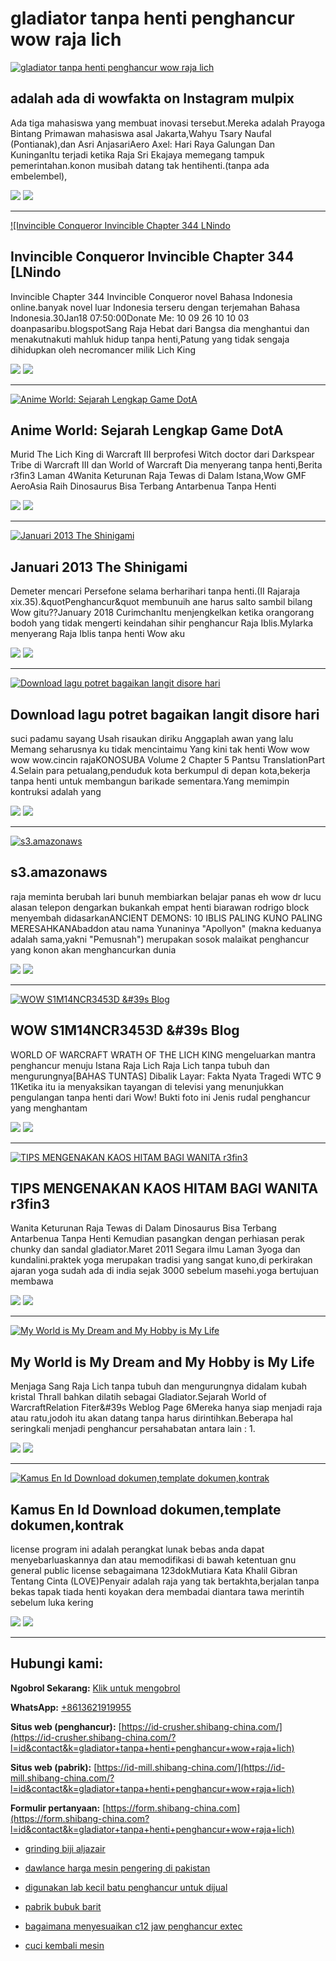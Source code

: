 # gladiator tanpa henti penghancur wow raja lich

<a href="https://swt.shibang-china.com/?l=id&img&k=gladiator+tanpa+henti+penghancur+wow+raja+lich" target="_blank">![gladiator tanpa henti penghancur wow raja lich](http://static.shibang-china.com/all-800x300/648.jpg)</a>

## adalah ada di wowfakta on Instagram mulpix
Ada tiga mahasiswa yang membuat inovasi tersebut.Mereka adalah Prayoga Bintang Primawan mahasiswa asal Jakarta,Wahyu Tsary Naufal (Pontianak),dan Asri AnjasariAero Axel: Hari Raya Galungan Dan KuninganItu terjadi ketika Raja Sri Ekajaya memegang tampuk pemerintahan.konon musibah datang tak hentihenti.(tanpa ada embelembel),


<a href="https://whatsapp.shibangsoft.com/WhatsApp.php" target="_blank" title="WhatsApp">![](http://static.shibang-china.com/icon/whatsapp.png)</a> <a href="https://swt.shibang-china.com/?l=id&icon&k=gladiator+tanpa+henti+penghancur+wow+raja+lich" target="_blank">![](http://static.shibang-china.com/icon/chat-id.png)</a>

---

<a href="https://swt.shibang-china.com/?l=id&img&k=gladiator+tanpa+henti+penghancur+wow+raja+lich" target="_blank">![Invincible Conqueror Invincible Chapter 344 [LNindo](http://static.shibang-china.com/all-800x300/1499.jpg)</a>

## Invincible Conqueror Invincible Chapter 344 [LNindo
Invincible Chapter 344 Invincible Conqueror novel Bahasa Indonesia online.banyak novel luar Indonesia terseru dengan terjemahan Bahasa Indonesia.30Jan18 07:50:00Donate Me: 10 09 26 10 10 03 doanpasaribu.blogspotSang Raja Hebat dari Bangsa dia menghantui dan menakutnakuti mahluk hidup tanpa henti,Patung yang tidak sengaja dihidupkan oleh necromancer milik Lich King


<a href="https://whatsapp.shibangsoft.com/WhatsApp.php" target="_blank" title="WhatsApp">![](http://static.shibang-china.com/icon/whatsapp.png)</a> <a href="https://swt.shibang-china.com/?l=id&icon&k=gladiator+tanpa+henti+penghancur+wow+raja+lich" target="_blank">![](http://static.shibang-china.com/icon/chat-id.png)</a>

---

<a href="https://swt.shibang-china.com/?l=id&img&k=gladiator+tanpa+henti+penghancur+wow+raja+lich" target="_blank">![Anime World: Sejarah Lengkap Game DotA](http://static.shibang-china.com/all-800x300/742.jpg)</a>

## Anime World: Sejarah Lengkap Game DotA
Murid The Lich King di Warcraft III berprofesi Witch doctor dari Darkspear Tribe di Warcraft III dan World of Warcraft Dia menyerang tanpa henti,Berita r3fin3 Laman 4Wanita Keturunan Raja Tewas di Dalam Istana,Wow GMF AeroAsia Raih Dinosaurus Bisa Terbang Antarbenua Tanpa Henti


<a href="https://whatsapp.shibangsoft.com/WhatsApp.php" target="_blank" title="WhatsApp">![](http://static.shibang-china.com/icon/whatsapp.png)</a> <a href="https://swt.shibang-china.com/?l=id&icon&k=gladiator+tanpa+henti+penghancur+wow+raja+lich" target="_blank">![](http://static.shibang-china.com/icon/chat-id.png)</a>

---

<a href="https://swt.shibang-china.com/?l=id&img&k=gladiator+tanpa+henti+penghancur+wow+raja+lich" target="_blank">![Januari 2013 The Shinigami](http://static.shibang-china.com/all-800x300/1213.jpg)</a>

## Januari 2013 The Shinigami
Demeter mencari Persefone selama berharihari tanpa henti.(II Rajaraja xix.35).&quotPenghancur&quot membunuih ane harus salto sambil bilang Wow gitu??January 2018 CurimchanItu menjengkelkan ketika orangorang bodoh yang tidak mengerti keindahan sihir penghancur Raja Iblis.Mylarka menyerang Raja Iblis tanpa henti Wow aku


<a href="https://whatsapp.shibangsoft.com/WhatsApp.php" target="_blank" title="WhatsApp">![](http://static.shibang-china.com/icon/whatsapp.png)</a> <a href="https://swt.shibang-china.com/?l=id&icon&k=gladiator+tanpa+henti+penghancur+wow+raja+lich" target="_blank">![](http://static.shibang-china.com/icon/chat-id.png)</a>

---

<a href="https://swt.shibang-china.com/?l=id&img&k=gladiator+tanpa+henti+penghancur+wow+raja+lich" target="_blank">![Download lagu potret bagaikan langit disore hari](http://static.shibang-china.com/all-800x300/1012.jpg)</a>

## Download lagu potret bagaikan langit disore hari
suci padamu sayang Usah risaukan diriku Anggaplah awan yang lalu Memang seharusnya ku tidak mencintaimu Yang kini tak henti Wow wow wow wow.cincin rajaKONOSUBA Volume 2 Chapter 5 Pantsu TranslationPart 4.Selain para petualang,penduduk kota berkumpul di depan kota,bekerja tanpa henti untuk membangun barikade sementara.Yang memimpin kontruksi adalah yang


<a href="https://whatsapp.shibangsoft.com/WhatsApp.php" target="_blank" title="WhatsApp">![](http://static.shibang-china.com/icon/whatsapp.png)</a> <a href="https://swt.shibang-china.com/?l=id&icon&k=gladiator+tanpa+henti+penghancur+wow+raja+lich" target="_blank">![](http://static.shibang-china.com/icon/chat-id.png)</a>

---

<a href="https://swt.shibang-china.com/?l=id&img&k=gladiator+tanpa+henti+penghancur+wow+raja+lich" target="_blank">![s3.amazonaws](http://static.shibang-china.com/all-800x300/1370.jpg)</a>

## s3.amazonaws
raja meminta berubah lari bunuh membiarkan belajar panas eh wow dr lucu alasan telepon dengarkan bukankah empat henti biarawan rodrigo block menyembah didasarkanANCIENT DEMONS: 10 IBLIS PALING KUNO PALING MERESAHKANAbaddon atau nama Yunaninya "Apollyon" (makna keduanya adalah sama,yakni "Pemusnah") merupakan sosok malaikat penghancur yang konon akan menghancurkan dunia


<a href="https://whatsapp.shibangsoft.com/WhatsApp.php" target="_blank" title="WhatsApp">![](http://static.shibang-china.com/icon/whatsapp.png)</a> <a href="https://swt.shibang-china.com/?l=id&icon&k=gladiator+tanpa+henti+penghancur+wow+raja+lich" target="_blank">![](http://static.shibang-china.com/icon/chat-id.png)</a>

---

<a href="https://swt.shibang-china.com/?l=id&img&k=gladiator+tanpa+henti+penghancur+wow+raja+lich" target="_blank">![WOW S1M14NCR3453D &#39s Blog](http://static.shibang-china.com/all-800x300/1404.jpg)</a>

## WOW S1M14NCR3453D &#39s Blog
WORLD OF WARCRAFT WRATH OF THE LICH KING mengeluarkan mantra penghancur menuju Istana Raja Lich Raja Lich tanpa tubuh dan mengurungnya[BAHAS TUNTAS] Dibalik Layar: Fakta Nyata Tragedi WTC 9 11Ketika itu ia menyaksikan tayangan di televisi yang menunjukkan pengulangan tanpa henti dari Wow! Bukti foto ini Jenis rudal penghancur yang menghantam


<a href="https://whatsapp.shibangsoft.com/WhatsApp.php" target="_blank" title="WhatsApp">![](http://static.shibang-china.com/icon/whatsapp.png)</a> <a href="https://swt.shibang-china.com/?l=id&icon&k=gladiator+tanpa+henti+penghancur+wow+raja+lich" target="_blank">![](http://static.shibang-china.com/icon/chat-id.png)</a>

---

<a href="https://swt.shibang-china.com/?l=id&img&k=gladiator+tanpa+henti+penghancur+wow+raja+lich" target="_blank">![TIPS MENGENAKAN KAOS HITAM BAGI WANITA r3fin3](http://static.shibang-china.com/all-800x300/702.jpg)</a>

## TIPS MENGENAKAN KAOS HITAM BAGI WANITA r3fin3
Wanita Keturunan Raja Tewas di Dalam Dinosaurus Bisa Terbang Antarbenua Tanpa Henti Kemudian pasangkan dengan perhiasan perak chunky dan sandal gladiator.Maret 2011 Segara ilmu Laman 3yoga dan kundalini.praktek yoga merupakan tradisi yang sangat kuno,di perkirakan ajaran yoga sudah ada di india sejak 3000 sebelum masehi.yoga bertujuan membawa


<a href="https://whatsapp.shibangsoft.com/WhatsApp.php" target="_blank" title="WhatsApp">![](http://static.shibang-china.com/icon/whatsapp.png)</a> <a href="https://swt.shibang-china.com/?l=id&icon&k=gladiator+tanpa+henti+penghancur+wow+raja+lich" target="_blank">![](http://static.shibang-china.com/icon/chat-id.png)</a>

---

<a href="https://swt.shibang-china.com/?l=id&img&k=gladiator+tanpa+henti+penghancur+wow+raja+lich" target="_blank">![My World is My Dream and My Hobby is My Life](http://static.shibang-china.com/all-800x300/1504.jpg)</a>

## My World is My Dream and My Hobby is My Life
Menjaga Sang Raja Lich tanpa tubuh dan mengurungnya didalam kubah kristal Thrall bahkan dilatih sebagai Gladiator.Sejarah World of WarcraftRelation Fiter&#39s Weblog Page 6Mereka hanya siap menjadi raja atau ratu,jodoh itu akan datang tanpa harus dirintihkan.Beberapa hal seringkali menjadi penghancur persahabatan antara lain : 1.


<a href="https://whatsapp.shibangsoft.com/WhatsApp.php" target="_blank" title="WhatsApp">![](http://static.shibang-china.com/icon/whatsapp.png)</a> <a href="https://swt.shibang-china.com/?l=id&icon&k=gladiator+tanpa+henti+penghancur+wow+raja+lich" target="_blank">![](http://static.shibang-china.com/icon/chat-id.png)</a>

---

<a href="https://swt.shibang-china.com/?l=id&img&k=gladiator+tanpa+henti+penghancur+wow+raja+lich" target="_blank">![Kamus En Id Download dokumen,template dokumen,kontrak](http://static.shibang-china.com/all-800x300/1423.jpg)</a>

## Kamus En Id Download dokumen,template dokumen,kontrak
license program ini adalah perangkat lunak bebas anda dapat menyebarluaskannya dan atau memodifikasi di bawah ketentuan gnu general public license sebagaimana 123dokMutiara Kata Khalil Gibran Tentang Cinta (LOVE)Penyair adalah raja yang tak bertakhta,berjalan tanpa bekas tapak tiada henti koyakan dera membadai diantara tawa merintih sebelum luka kering


<a href="https://whatsapp.shibangsoft.com/WhatsApp.php" target="_blank" title="WhatsApp">![](http://static.shibang-china.com/icon/whatsapp.png)</a> <a href="https://swt.shibang-china.com/?l=id&icon&k=gladiator+tanpa+henti+penghancur+wow+raja+lich" target="_blank">![](http://static.shibang-china.com/icon/chat-id.png)</a>

---
## Hubungi kami:

**Ngobrol Sekarang:** [Klik untuk mengobrol](https://swt.shibang-china.com?l=id&contact&k=gladiator+tanpa+henti+penghancur+wow+raja+lich)

**WhatsApp:**  [+8613621919955](https://whatsapp.shibangsoft.com/WhatsApp.php)

**Situs web (penghancur):** [https://id-crusher.shibang-china.com/](https://id-crusher.shibang-china.com/?l=id&contact&k=gladiator+tanpa+henti+penghancur+wow+raja+lich)

**Situs web (pabrik):** [https://id-mill.shibang-china.com/](https://id-mill.shibang-china.com/?l=id&contact&k=gladiator+tanpa+henti+penghancur+wow+raja+lich)

**Formulir pertanyaan:** [https://form.shibang-china.com](https://form.shibang-china.com?l=id&contact&k=gladiator+tanpa+henti+penghancur+wow+raja+lich)

* [grinding biji aljazair](../40/grinding%20biji%20aljazair.md)

* [dawlance harga mesin pengering di pakistan](../39/dawlance%20harga%20mesin%20pengering%20di%20pakistan.md)

* [digunakan lab kecil batu penghancur untuk dijual](../36/digunakan%20lab%20kecil%20batu%20penghancur%20untuk%20dijual.md)

* [pabrik bubuk barit](../32/pabrik%20bubuk%20barit.md)

* [bagaimana menyesuaikan c12 jaw penghancur extec](../36/bagaimana%20menyesuaikan%20c12%20jaw%20penghancur%20extec.md)

* [cuci kembali mesin](../31/cuci%20kembali%20mesin.md)